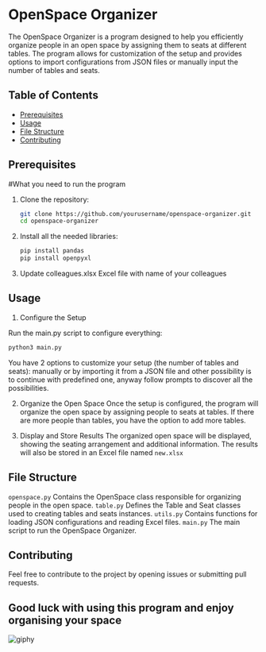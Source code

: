 # OpenSpace Organizer

The OpenSpace Organizer is a program designed to help you efficiently organize people in an open space by assigning them to seats at different tables. The program allows for customization of the setup and provides options to import configurations from JSON files or manually input the number of tables and seats.

## Table of Contents

- [Prerequisites ](#prerequisites)
- [Usage](#usage)
- [File Structure](#file-structure)
- [Contributing](#contributing)


## Prerequisites
#What you need to run the program

1. Clone the repository:

   ```bash
   git clone https://github.com/yourusername/openspace-organizer.git
   cd openspace-organizer
   ```

2. Install all the needed libraries:
   ```bash
   pip install pandas
   pip install openpyxl
   ```

3. Update colleagues.xlsx Excel file with name of your colleagues




## Usage

1. Configure the Setup
   
Run the main.py script to configure everything:

```bash
python3 main.py
```

You have 2 options to customize your setup (the number of tables and seats): manually or by importing it from a JSON file and other possibility is to continue with predefined one, anyway follow prompts to discover all the possibilities.

2. Organize the Open Space
Once the setup is configured, the program will organize the open space by assigning people to seats at tables. If there are more people than tables, you have the option to add more tables.

3. Display and Store Results
The organized open space will be displayed, showing the seating arrangement and additional information. The results will also be stored in an Excel file named ```new.xlsx```


## File Structure

```openspace.py``` Contains the OpenSpace class responsible for organizing people in the open space.
```table.py``` Defines the Table and Seat classes used to creating tables and seats instances.
```utils.py``` Contains functions for loading JSON configurations and reading Excel files.
```main.py``` The main script to run the OpenSpace Organizer.


## Contributing

Feel free to contribute to the project by opening issues or submitting pull requests.


## Good luck with using this program and enjoy organising your space
![giphy](https://github.com/Lucky-sketch/openspace-organizer/assets/53155116/b65c97c0-a6fb-4f24-b065-eb5fff5fc12d)







